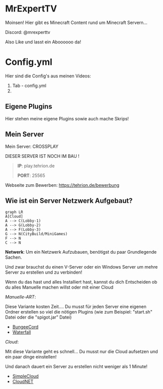 # MrExpertTV

Moinsen! Hier gibt es Minecraft Content rund um Minecraft Servern... 

Discord: @mrexperttv 

Also Like und lasst ein Aboooooo da!


# Config.yml

Hier sind die Config's aus meinen Videos:

 1. Tab - config.yml
 2.  

## Eigene Plugins

Hier stehen meine eigene Plugins sowie auch mache Skrips!

## Mein Server

Mein Server: 
CROSSPLAY 

DIESER SERVER IST NOCH IM BAU !

> **IP**: play.tehrion.de
> 
> **PORT**: 25565 


Webseite zum Bewerben: https://tehrion.de/bewerbung


## Wie ist ein Server Netzwerk Aufgebaut?

```mermaid
graph LR
A[Cloud]
A --> C(Lobby-1) 
A --> G(Lobby-2)
A --> F(Lobby-3)
G --> N(CityBuild/MiniGames)
F --> N
C --> N
```
**Netwerk**: 
Um ein Netzwerk Aufzubauen, benötigst du paar Grundlegende Sachen.

Und zwar brauchst du einen V-Server oder ein Windows Server um mehre Server zu erstellen und zu verbinden!

Wenn du das hast und alles Installiert hast, kannst du dich Entscheiden ob du alles Manuelle machen willst oder mit einer Cloud 

*Manuelle-ART*: 

Diese Variante kosten Zeit.... Du musst für jeden Server eine eigenen Ordner erstellen so viel die nötigen Plugins (wie zum Beispiel: "start.sh" Datei oder die "spigot.jar" Datei)

 - [BungeeCord](https://www.spigotmc.org/wiki/bungeecord/)
 - [Waterfall](https://papermc.io/software/waterfall)
 
 *Cloud*:

Mit diese Variante geht es schnell... Du musst nur die Cloud aufsetzen und ein paar dinge einstellen! 

Und danach dauert ein Server zu erstellen nicht weniger als 1 Minute! 
 
 - [SimpleCloud](https://simplecloud.app)
 - [CloudNET](https://cloudnetservice.eu/de/docs/3.4/)

